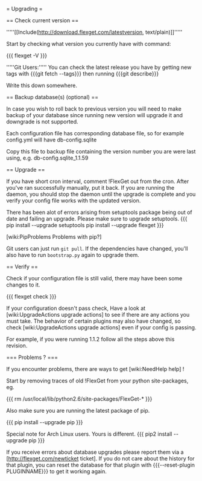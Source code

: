 = Upgrading =

== Check current version ==


'''''[[Include(http://download.flexget.com/latestversion, text/plain)]]'''''

Start by checking what version you currently have with command:

{{{
flexget -V
}}}

'''''Git Users:''''' You can check the latest release you have by getting new tags with {{{git fetch --tags}}} then running {{{git describe}}}

Write this down somewhere.

== Backup database(s) (optional) ==

In case you wish to roll back to previous version you will need to make backup of your database since running new version will upgrade it and downgrade is not supported.

Each configuration file has corresponding database file, so for example config.yml will have db-config.sqlite

Copy this file to backup file containing the version number you are were last using, e.g. db-config.sqlite_1.1.59

== Upgrade ==

If you have short cron interval, comment !FlexGet out from the cron. After you've ran successfully manually, put it back. If you are running the daemon, you should stop the daemon until the upgrade is complete and you verify your config file works with the updated version.

There has been alot of errors arising from setuptools package being out of date and failing an upgrade.
Please make sure to upgrade setuptools.
{{{
pip install --upgrade setuptools
pip install --upgrade flexget
}}}

[wiki:PipProblems Problems with pip?]

Git users can just run `git pull`. If the dependencies have changed, you'll also have to run `bootstrap.py` again to upgrade them.

== Verify ==

Check if your configuration file is still valid, there may have been some changes to it.

{{{
flexget check
}}}

If your configuration doesn't pass check, Have a look at [wiki:UpgradeActions upgrade actions] to see if there are any actions you must take. The behavior of certain plugins may also have changed, so check [wiki:UpgradeActions upgrade actions] even if your config is passing.

For example, if you were running 1.1.2 follow all the steps above this revision.

=== Problems ? ===

If you encounter problems, there are ways to get [wiki:NeedHelp help] !

Start by removing traces of old !FlexGet from your python site-packages, eg.

{{{
rm /usr/local/lib/python2.6/site-packages/FlexGet-*
}}}

Also make sure you are running the latest package of pip.

{{{
pip install --upgrade pip
}}}

Special note for Arch Linux users. Yours is different.
{{{
pip2 install --upgrade pip
}}}

If you receive errors about database upgrades please report them via a [http://flexget.com/newticket ticket]. If you do not care about the history for that plugin, you can reset the database for that plugin with {{{--reset-plugin PLUGINNAME}}} to get it working again.